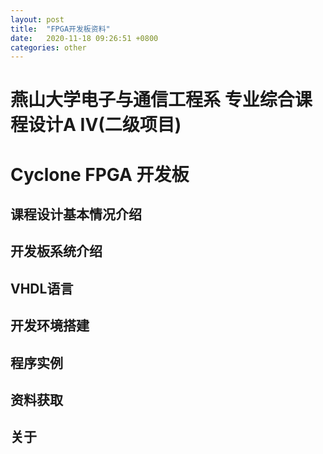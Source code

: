 ```yaml
---
layout: post
title:  "FPGA开发板资料"
date:   2020-11-18 09:26:51 +0800
categories: other
---
```


# 燕山大学电子与通信工程系 专业综合课程设计A IV(二级项目)
# Cyclone FPGA 开发板
## 课程设计基本情况介绍
## 开发板系统介绍
## VHDL语言
## 开发环境搭建
## 程序实例
## 资料获取
## 关于
